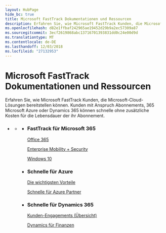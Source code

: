 ```yaml
---
layout: HubPage
hide_bc: true
title: Microsoft FastTrack Dokumentationen und Ressourcen
description: Erfahren Sie, wie Microsoft FastTrack Kunden, die Microsoft-Cloud-Lösungen bereitstellen können. Kunden mit Anspruch Abonnements, 365 Microsoft Azure oder Dynamics 365 können schnelle ohne zusätzliche Kosten für die Lebensdauer der ihr Abonnement.
ms.openlocfilehash: d82e1ffbaf242965ae19452d29b9a2ec57309a87
ms.sourcegitcommit: 3ecf2619868abc13716701393831dd0c24e00d9d
ms.translationtype: MT
ms.contentlocale: de-DE
ms.lasthandoff: 12/03/2018
ms.locfileid: "27132953"
---
```

<div id="main" class="v2">
    <div class="container">
        <h1>Microsoft FastTrack Dokumentationen und Ressourcen</h1>
        <p>Erfahren Sie, wie Microsoft FastTrack Kunden, die Microsoft-Cloud-Lösungen bereitstellen können. Kunden mit Anspruch Abonnements, 365 Microsoft Azure oder Dynamics 365 können schnelle ohne zusätzliche Kosten für die Lebensdauer der ihr Abonnement.</p>
        <p></p>
        <ul class="pivots">
            <li>
                <a href="#home"></a>
                <ul id="home">
                    <li>
                        <a href="#home-all"></a>
                        <ul id="home-all" class="cardsZ">
                            <li>
                                <div class="cardSize">
                                    <div class="cardPadding">
                                        <div class="card">
                                                <div class="cardText">
                                                <h3>FastTrack für Microsoft 365</h3>
                                                <p><a href="https://docs.microsoft.com/fasttrack/O365-fasttrack-benefit-for-office-365">Office 365</a></p>
                                                <p><a href="https://docs.microsoft.com/enterprise-mobility-security/Solutions/enterprise-mobility-fasttrack-program">Enterprise Mobility + Security</a></p>
                                                <p><a href="https://docs.microsoft.com/fasttrack/win-10-fasttrack-benefit-for-windows-10">Windows 10</a></p>
                                            </div>
                                        </div>
                                    </div>
                                </div>
                            </li>
                            <li>
                                <div class="cardSize">
                                    <div class="cardPadding">
                                        <div class="card">
                                            <div class="cardText">
                                                <h3>Schnelle für Azure</h3>
                                                <p><a href="https://azure.microsoft.com/programs/azure-fasttrack/?v=18.03">Die wichtigsten Vorteile</a></p>
                                                <p><a href="https://azure.microsoft.com/programs/azure-fasttrack/partners/">Schnelle für Azure Partner</a></p>
                                            </div>
                                        </div>
                                    </div>
                                </div>
                            </li>
                            <li>
                                <div class="cardSize">
                                    <div class="cardPadding">
                                        <div class="card">
                                            <div class="cardText">
                                                <h3>Schnelle für Dynamics 365</h3>
                                                <p><a href="https://docs.microsoft.com/dynamics365/get-started/fasttrack/customer-engagement/microsoft-fasttrack-dynamics-365">Kunden-Engagements (Übersicht)</a></p>
                                                <p><a href="https://docs.microsoft.com/dynamics365/unified-operations/fin-and-ops/get-started/fasttrack-dynamics-365-overview">Dynamics für Finanzen</a></p>
                                            </div>
                                        </div>
                                    </div>
                                </div>
                            </li>
                        </ul>
                    </li>
                </ul>
            </li>
        </ul>
    </div>
</div>